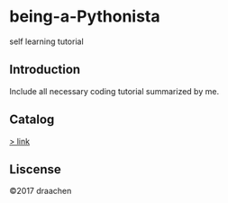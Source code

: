# being-a-Pythonista  

self learning tutorial

## Introduction  
Include all necessary coding tutorial summarized by me.

## Catalog  

[> link](SUMMARY.md)  

## Liscense  

©2017 draachen